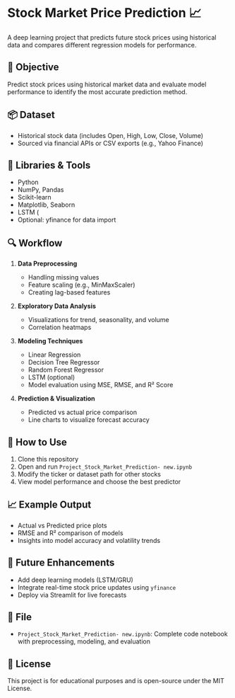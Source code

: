 # Stock Market Price Prediction 📈

A deep learning project that predicts future stock prices using historical data and compares different regression models for performance.

## 🎯 Objective

Predict stock prices using historical market data and evaluate model performance to identify the most accurate prediction method.

## 📦 Dataset

- Historical stock data (includes Open, High, Low, Close, Volume)
- Sourced via financial APIs or CSV exports (e.g., Yahoo Finance)

## 🧰 Libraries & Tools

- Python  
- NumPy, Pandas  
- Scikit-learn  
- Matplotlib, Seaborn  
- LSTM (
- Optional: yfinance for data import

## 🔍 Workflow

1. **Data Preprocessing**  
   - Handling missing values  
   - Feature scaling (e.g., MinMaxScaler)  
   - Creating lag-based features

2. **Exploratory Data Analysis**  
   - Visualizations for trend, seasonality, and volume  
   - Correlation heatmaps

3. **Modeling Techniques**  
   - Linear Regression  
   - Decision Tree Regressor  
   - Random Forest Regressor  
   - LSTM (optional)  
   - Model evaluation using MSE, RMSE, and R² Score

4. **Prediction & Visualization**  
   - Predicted vs actual price comparison  
   - Line charts to visualize forecast accuracy

## 🚀 How to Use

1. Clone this repository  
2. Open and run `Project_Stock_Market_Prediction- new.ipynb`  
3. Modify the ticker or dataset path for other stocks  
4. View model performance and choose the best predictor

## 📈 Example Output

- Actual vs Predicted price plots
- RMSE and R² comparison of models
- Insights into model accuracy and volatility trends

## 🔮 Future Enhancements

- Add deep learning models (LSTM/GRU)
- Integrate real-time stock price updates using `yfinance`
- Deploy via Streamlit for live forecasts

## 📁 File

- `Project_Stock_Market_Prediction- new.ipynb`: Complete code notebook with preprocessing, modeling, and evaluation

## 📝 License

This project is for educational purposes and is open-source under the MIT License.

